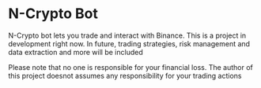 # N-Crypto Bot
N-Crypto bot lets you trade and interact with Binance. This is a project in development right now. In future, trading strategies, risk management and data extraction and more will be included

Please note that no one is responsible for your financial loss. The author of this project doesnot assumes any responsibility for your trading actions
